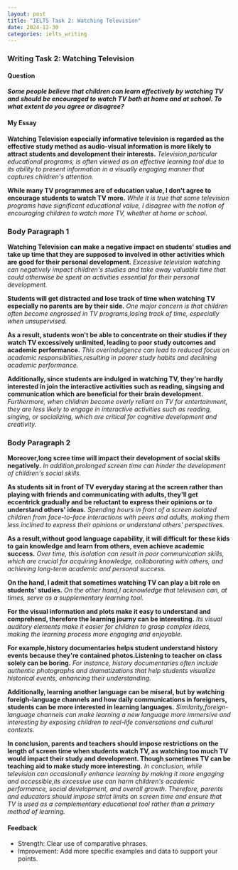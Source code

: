 ```yaml
---
layout: post
title: "IELTS Task 2: Watching Television"
date: 2024-12-30
categories: ielts_writing
---
```


### Writing Task 2: Watching Television

#### Question
***Some people believe that children can learn effectively by watching TV and should be encouraged to watch TV both at home and at school. To what extent do you agree or disagree?***

#### My Essay
**Watching Television especially informative television is regarded as the effective study method as audio-visual information is more likely to attract students and development their interests.**
*Television,particular educational programs, is often viewed as an effective learning tool due to its ability to present information in a visually engaging manner that captures children's attention.*

**While many TV programmes are of education value, I don't agree to encourage students to watch TV more.**
*While it is true that some television programs have significant educational value, I disagree with the notion of encouraging children to watch more TV, whether at home or school.*

### Body Paragraph 1
**Watching Television can make a negative impact on students' studies and take up time that they are supposed to involved in other activities which are good for their personal development.**
*Excessive television watching can negatively impact children's studies and take away valuable time that could otherwise be spent on activities essential for their personal development.*

**Students will get distracted and lose track of time when watching TV especially no parents are by their side.**
*One major concern is that children often become engrossed in TV programs,losing track of time, especially when unsupervised.*

**As a result, students won't be able to concentrate on their studies if they watch TV excessively unlimited, leading to poor study outcomes and academic performance.**
*This overindulgence can lead to reduced focus on academic responsibilities,resulting in poorer study habits and declining academic performance.*

**Additionally, since students are indulged in watching TV, they're hardly interested in join the interactive activities such as reading, singsing and communication which are beneficial for their brain development.**
*Furthermore, when children become overly reliant on TV for entertainment, they are less likely to engage in interactive activities such as reading, singing, or socializing, which are critical for cognitive development and creativity.*

### Body Paragraph 2
**Moreover,long scree time will impact their development of social skills negatively.**
*In addition,prolonged screen time can hinder the development of children's social skills.*

**As students sit in front of TV everyday staring at the screen rather than playing with friends and communicating with adults, they'll get eccentrick gradually and be reluctant to express their opinions or to understand others' ideas.**
*Spending hours in front of a screen isolated children from face-to-face interactions with peers and adults, making them less inclined to express their opinions or understand others' perspectives.*

**As a result,without good language capability, it will difficult for these kids to gain knowledge and learn from others, even achieve academic success.** 
*Over time, this isolation can result in poor communication skills, which are crucial for acquiring knowledge, collaborating with others, and achieving long-term academic and personal success.*

**On the hand, I admit that sometimes watching TV can play a bit role on students' studies.**
*On the other hand,I acknowledge that television can, at times, serve as a supplementary learning tool.*

**For the visual information and plots make it easy to understand and comprehend, therefore the learning journy can be interesting.**
*Its visual auditory elements make it easier for children to grasp complex ideas, making the learning process more engaging and enjoyable.*

**For example,history documentaries helps student understand history events because they're contained photos.Listening to teacher on class solely can be boring.**
*For instance, history documentaries often include authentic photographs and dramatizations that help students visualize historical events, enhancing their understanding.*

**Additionally, learning another language can be miseral, but by watching foreigh-language channels and how daily communications in foreigners, students can be more interested in learning languages.**
*Similarity,foreign-language channels can make learning a new language more immersive and interesting by exposing children to real-life conversations and cultural contexts.*

**In conclusion, parents and teachers should impose restrictions on the length of screen time when students watch TV, as watching too much TV would impact their study and development. Though sometimes TV can be teaching aid to make study more interesting.**
*In conclusion, while television can occasionally enhance learning by making it more engaging and accessible,its excessive use can harm children's academic performance, social development, and overall growth. Therefore, parents and educators should impose strict limits on screen time and ensure that TV is used as a complementary educational tool rather than a primary method of learning.*

#### Feedback
- Strength: Clear use of comparative phrases.
- Improvement: Add more specific examples and data to support your points.
